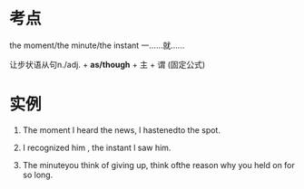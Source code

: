 # 考点


the moment/the minute/the instant   一......就......

让步状语从句n./adj. + **as/though** + 主 + 谓
(固定公式)


# 实例
1. The moment l heard the news, l hastenedto the spot.

2. I recognized him , the instant l saw him.

3. The minuteyou think of giving up, think ofthe reason why you held on for so long.



